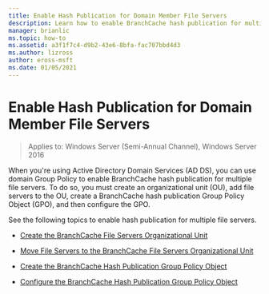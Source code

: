 ```yaml
---
title: Enable Hash Publication for Domain Member File Servers
description: Learn how to enable BranchCache hash publication for multiple file servers.
manager: brianlic
ms.topic: how-to
ms.assetid: a3f1f7c4-d9b2-43e6-8bfa-fac707bbd4d3
ms.author: lizross
author: eross-msft
ms.date: 01/05/2021
---
```

# Enable Hash Publication for Domain Member File Servers

>Applies to: Windows Server (Semi-Annual Channel), Windows Server 2016

When you're using Active Directory Domain Services (AD DS), you can use domain Group Policy to enable BranchCache hash publication for multiple file servers. To do so, you must create an organizational unit (OU), add file servers to the OU, create a BranchCache hash publication Group Policy Object (GPO), and then configure the GPO.

See the following topics to enable hash publication for multiple file servers.

-   [Create the BranchCache File Servers Organizational Unit](../../branchcache/deploy/Create-the-BranchCache-File-Servers-Organizational-Unit.md)

-   [Move File Servers to the BranchCache File Servers Organizational Unit](../../branchcache/deploy/Move-File-Servers-to-the-BranchCache-File-Servers-Organizational-Unit.md)

-   [Create the BranchCache Hash Publication Group Policy Object](../../branchcache/deploy/Create-the-BranchCache-Hash-Publication-Group-Policy-Object.md)

-   [Configure the BranchCache Hash Publication Group Policy Object](../../branchcache/deploy/Configure-the-BranchCache-Hash-Publication-Group-Policy-Object.md)



